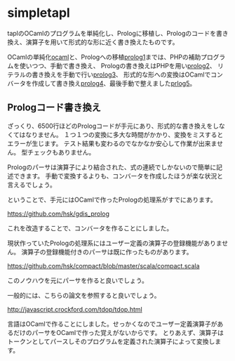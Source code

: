 # simpletapl

taplのOCamlのプログラムを単純化し、Prologに移植し、Prologのコードを書き換え、演算子を用いて形式的な形に近く書き換えたものです。

OCamlの単純化[ocaml](ocaml)と、Prologへの移植[prolog1](prolog1)までは、PHPの補助プログラムを使いつつ、手動で書き換え、
Prologの書き換えはPHPを用い[prolog2](prolog2)、
リテラルの書き換えを手動で行い[prolog3](prolog3)、
形式的な形への変換はOCamlでコンバータを作成して書き換え[prolog4](prolog4)、最後手動で整えました[prlog5](prolog5)。

## Prologコード書き換え

ざっくり、6500行ほどのPrologコードが手元にあり、形式的な書き換えをしなくてはなりません。
１つ１つの変換に多大な時間がかかり、変換をミスするとエラーが生じます。
テスト結果も変わるのでなかなか安心して作業が出来ません。
型チェックもありません。

Prologのパーサは演算子により結合された、式の連続でしかないので簡単に記述できます。
手動で変換するよりも、コンバータを作成したほうが楽な状況と言えるでしょう。

ということで、手元にはOCamlで作ったPrologの処理系がすでにあります。

https://github.com/hsk/gdis_prolog

これを改造することで、コンバータを作ることにしました。

現状作っていたPrologの処理系にはユーザー定義の演算子の登録機能がありません。
演算子の登録機能付きのパーサは既に作ったものがあります。

https://github.com/hsk/compact/blob/master/scala/compact.scala

このノウハウを元にパーサを作ると良いでしょう。

一般的には、こちらの論文を参照すると良いでしょう。

http://javascript.crockford.com/tdop/tdop.html

言語はOCamlで作ることにしました。せっかくなのでユーザー定義演算子があるだけのパーサをOCamlで作った覚えがないからです。
とりあえず、演算子はトークンとしてパースしそのプログラムを定義された演算子によって変換します。
